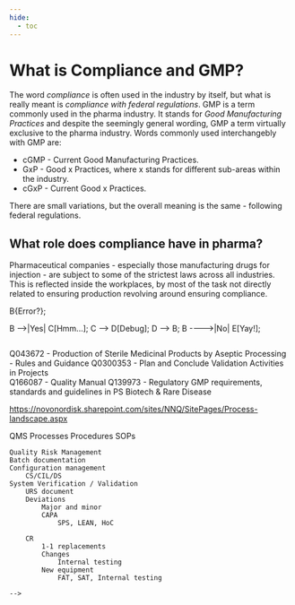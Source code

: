 ```yaml
---
hide:
  - toc
---
```


# What is Compliance and GMP?
The word _compliance_ is often used in the industry by itself, but what is really meant is _compliance with federal regulations_. 
GMP is a term commonly used in the pharma industry. It stands for _Good Manufacturing Practices_ and despite 
the seemingly general wording, GMP a term virtually exclusive to the pharma industry. Words commonly used interchangebly with GMP are:

* cGMP - Current Good Manufacturing Practices.
* GxP - Good x Practices, where x stands for different sub-areas within the industry.
* cGxP - Current Good x Practices.

There are small variations, but the overall meaning is the same - following federal regulations.

## What role does compliance have in pharma?
Pharmaceutical companies - especially those manufacturing drugs for injection - are subject to some of the strictest 
laws across all industries. This is reflected inside the workplaces, by most of the task not directly related to ensuring 
production revolving around ensuring compliance.



<!-- The high degree of desired regulatory controll of governmental agencies, mean that laws governing daily life on
pharmaceutical plants are very encompassing. This entails describing most actions through SOPs - Standard Operating Procedures. -->


<!-- _Software validation is part of the computerized systems validation (CSV) process._ -->

<!--
``` mermaid
graph LR
  A[Start] --> B{Error?};
  B -->|Yes| C[Hmm...];
  C --> D[Debug];
  D --> B;
  B ---->|No| E[Yay!];
```

```
Q043672 - Production of Sterile Medicinal Products by Aseptic Processing - Rules and Guidance
Q0300353 - Plan and Conclude Validation Activities in Projects	
Q166087​ - Quality Manual 
Q139973 - Regulatory GMP requirements, standards and guidelines in PS Biotech & Rare Disease

https://novonordisk.sharepoint.com/sites/NNQ/SitePages/Process-landscape.aspx

QMS
	Processes
	Procedures
		SOPs
	
	Quality Risk Management
	Batch documentation
	Configuration management
		CS/CIL/DS
	System Verification / Validation
		URS document
		Deviations
			Major and minor
			CAPA
				SPS, LEAN, HoC

		CR
			1-1 replacements
			Changes
				Internal testing
			New equipment
				FAT, SAT, Internal testing
```
-->